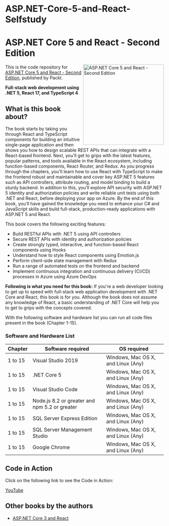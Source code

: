 # ASP.NET-Core-5-and-React-Selfstudy

# ASP.NET Core 5 and React - Second Edition

<a href="https://www.packtpub.com/in/web-development/asp-net-core-5-and-react-second-edition"><img src="https://www.packtpub.com/media/catalog/product/cache/4cdce5a811acc0d2926d7f857dceb83b/9/7/9781800206168-original_137.jpeg" alt="ASP.NET Core 5 and React - Second Edition" height="256px" align="right"></a>

This is the code repository for [ASP.NET Core 5 and React - Second Edition](https://www.packtpub.com/in/web-development/asp-net-core-5-and-react-second-edition), published by Packt.

**Full-stack web development using .NET 5, React 17, and TypeScript 4**

## What is this book about?
The book starts by taking you through React and TypeScript components for building an intuitive single-page application and then shows you how to design scalable REST APIs that can integrate with a React-based frontend. Next, you’ll get to grips with the latest features, popular patterns, and tools available in the React ecosystem, including function-based components, React Router, and Redux. As you progress through the chapters, you'll learn how to use React with TypeScript to make the frontend robust and maintainable and cover key ASP.NET 5 features such as API controllers, attribute routing, and model binding to build a sturdy backend. In addition to this, you’ll explore API security with ASP.NET 5 identity and authorization policies and write reliable unit tests using both .NET and React, before deploying your app on Azure.
By the end of this book, you’ll have gained the knowledge you need to enhance your C# and JavaScript skills and build full-stack, production-ready applications with ASP.NET 5 and React.

This book covers the following exciting features: 
* Build RESTful APIs with .NET 5 using API controllers
* Secure REST APIs with identity and authorization policies
* Create strongly typed, interactive, and function-based React components using Hooks
* Understand how to style React components using Emotion.js
* Perform client-side state management with Redux
* Run a range of automated tests on the frontend and backend
* Implement continuous integration and continuous delivery (CI/CD) processes in Azure using Azure DevOps

**Following is what you need for this book:**
If you're a web developer looking to get up to speed with full-stack web application development with .NET Core and React, this book is for you. Although the book does not assume any knowledge of React, a basic understanding of .NET Core will help you to get to grips with the concepts covered.

With the following software and hardware list you can run all code files present in the book (Chapter 1-15).

### Software and Hardware List

| Chapter  | Software required                   | OS required                        |
| -------- | ------------------------------------| -----------------------------------|
| 1 to 15      | Visual Studio 2019                  | Windows, Mac OS X, and Linux (Any) |
| 1 to 15       | .NET Core 5           | Windows, Mac OS X, and Linux (Any) |
| 1 to 15      | Visual Studio Code           | Windows, Mac OS X, and Linux (Any) |
| 1 to 15      | Node.js 8.2 or greater and npm 5.2 or greater           | Windows, Mac OS X, and Linux (Any) |
| 1 to 15    | SQL Server Express Edition          | Windows, Mac OS X, and Linux (Any) |
| 1 to 15     | SQL Server Management Studio           | Windows, Mac OS X, and Linux (Any) |
| 1 to 15     | Google Chrome           | Windows, Mac OS X, and Linux (Any) |


## Code in Action

Click on the following link to see the Code in Action:

[YouTube](http://bit.ly/3mB8KuU)


## Other books by the authors
* [ASP.NET Core 3 and React](https://www.packtpub.com/product/asp-net-core-3-and-react/9781789950229)
